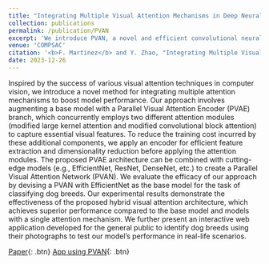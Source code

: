 ```yaml
---
title: "Integrating Multiple Visual Attention Mechanisms in Deep Neural Networks"
collection: publications
permalink: /publication/PVAN
excerpt: 'We introduce PVAN, a novel and efficient convolutional neural network approach that employs parallelized hybrid visual attention. This method not only outperforms existing state-of-the-art techniques but also maintains efficiency.'
venue: 'COMPSAC'
citation: '<b>F. Martinez</b> and Y. Zhao, "Integrating Multiple Visual Attention Mechanisms in Deep Neural Networks," <i>2023 IEEE 47th Annual Computers, Software, and Applications Conference (COMPSAC)</i>, Torino, Italy, 2023, pp. 1191-1196, doi: 10.1109/COMPSAC57700.2023.00180.'
date: 2023-12-26
---
```

Inspired by the success of various visual attention techniques in computer vision, we introduce a novel method for integrating multiple attention mechanisms to boost model performance. Our approach involves augmenting a base model with a Parallel Visual Attention Encoder (PVAE) branch, which concurrently employs two different attention modules (modified large kernel attention and modified convolutional block attention) to capture essential visual features. To reduce the training cost incurred by these additional components, we apply an encoder for efficient feature extraction and dimensionality reduction before applying the attention modules. The proposed PVAE architecture can be combined with cutting-edge models (e.g., EfficientNet, ResNet, DenseNet, etc.) to create a Parallel Visual Attention Network (PVAN). We evaluate the efficacy of our approach by devising a PVAN with EfficientNet as the base model for the task of classifying dog breeds. Our experimental results demonstrate the effectiveness of the proposed hybrid visual attention architecture, which achieves superior performance compared to the base model and models with a single attention mechanism. We further present an interactive web application developed for the general public to identify dog breeds using their photographs to test our model’s performance in real-life scenarios.

[Paper](https://ieeexplore.ieee.org/abstract/document/10196890){: .btn}
[App using PVAN](https://huggingface.co/spaces/ferdmartin/DogBreedsApp){: .btn}
<!-- 
Recommended citation: F. Martinez and Y. Zhao, "Integrating Multiple Visual Attention Mechanisms in Deep Neural Networks," <i>2023 IEEE 47th Annual Computers, Software, and Applications Conference (COMPSAC)</i>, Torino, Italy, 2023, pp. 1191-1196, doi: 10.1109/COMPSAC57700.2023.00180. -->